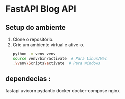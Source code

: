 # FastAPI Blog API

## Setup do ambiente

1. Clone o repositório.
2. Crie um ambiente virtual e ative-o.
   ```bash
   python -m venv venv
   source venv/bin/activate  # Para Linux/Mac
   .\venv\Scripts\activate  # Para Windows

## dependecias :
fastapi
uvicorn
pydantic
docker
docker-compose
nginx